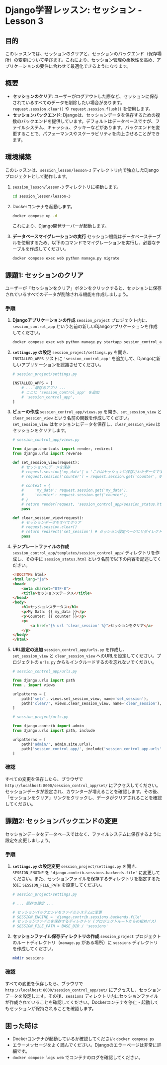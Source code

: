 # Django学習レッスン: セッション - Lesson 3

## 目的

このレッスンでは、セッションのクリアと、セッションのバックエンド（保存場所）の変更について学びます。これにより、セッション管理の柔軟性を高め、アプリケーションの要件に合わせて最適化できるようになります。

## 概要

*   **セッションのクリア**: ユーザーがログアウトした際など、セッションに保存されているすべてのデータを削除したい場合があります。`request.session.clear()` や `request.session.flush()` を使用します。
*   **セッションバックエンド**: Djangoは、セッションデータを保存するための複数のバックエンドを提供しています。デフォルトはデータベースですが、ファイルシステム、キャッシュ、クッキーなどがあります。バックエンドを変更することで、パフォーマンスやスケーラビリティを向上させることができます。

## 環境構築

このレッスンは、`session_lesson/lesson-3` ディレクトリ内で独立したDjangoプロジェクトとして動作します。

1.  `session_lesson/lesson-3` ディレクトリに移動します。
    ```bash
    cd session_lesson/lesson-3
    ```
2.  Dockerコンテナを起動します。
    ```bash
    docker compose up -d
    ```
    これにより、Django開発サーバーが起動します。

3.  **データベースマイグレーションの実行**
    セッション機能はデータベーステーブルを使用するため、以下のコマンドでマイグレーションを実行し、必要なテーブルを作成してください。
    ```bash
    docker compose exec web python manage.py migrate
    ```

## 課題1: セッションのクリア

ユーザーが「セッションをクリア」ボタンをクリックすると、セッションに保存されているすべてのデータが削除される機能を作成しましょう。

### 手順

1.  **Djangoアプリケーションの作成**
    `session_project` プロジェクト内に、`session_control_app` という名前の新しいDjangoアプリケーションを作成してください。
    ```bash
    docker compose exec web python manage.py startapp session_control_app
    ```

2.  **`settings.py` の設定**
    `session_project/settings.py` を開き、`INSTALLED_APPS` リストに `'session_control_app'` を追加して、Djangoに新しいアプリケーションを認識させてください。

    ```python
    # session_project/settings.py

    INSTALLED_APPS = [
        # ... 既存のアプリ ...
        # ここに 'session_control_app' を追加
        # 'session_control_app',
    ]
    ```

3.  **ビューの作成**
    `session_control_app/views.py` を開き、`set_session_view` と `clear_session_view` という名前の関数を作成してください。`set_session_view` はセッションにデータを保存し、`clear_session_view` はセッションをクリアします。

    ```python
    # session_control_app/views.py

    from django.shortcuts import render, redirect
    from django.urls import reverse

    def set_session_view(request):
        # セッションにデータを保存
        # request.session['my_data'] = 'これはセッションに保存されたデータです。'
        # request.session['counter'] = request.session.get('counter', 0) + 1
        
        # context = {
        #     'my_data': request.session.get('my_data'),
        #     'counter': request.session.get('counter'),
        # }
        # return render(request, 'session_control_app/session_status.html', context)
        pass

    def clear_session_view(request):
        # セッションデータをすべてクリア
        # request.session.clear()
        # return redirect('set_session') # セッション設定ページにリダイレクト
        pass
    ```

4.  **テンプレートファイルの作成**
    `session_control_app/templates/session_control_app/` ディレクトリを作成し、その中に `session_status.html` という名前で以下の内容を記述してください。

    ```html
    <!DOCTYPE html>
    <html lang="ja">
    <head>
        <meta charset="UTF-8">
        <title>セッションステータス</title>
    </head>
    <body>
        <h1>セッションステータス</h1>
        <p>My Data: {{ my_data }}</p>
        <p>Counter: {{ counter }}</p>
        <p>
            <a href="{% url 'clear_session' %}">セッションをクリア</a>
        </p>
    </body>
    </html>
    ```

5.  **URL設定の追加**
    `session_control_app/urls.py` を作成し、`set_session_view` と `clear_session_view` へのURLを設定してください。プロジェクトの `urls.py` からもインクルードするのを忘れないでください。

    ```python
    # session_control_app/urls.py

    from django.urls import path
    from . import views

    urlpatterns = [
        path('set/', views.set_session_view, name='set_session'),
        path('clear/', views.clear_session_view, name='clear_session'),
    ]
    ```

    ```python
    # session_project/urls.py

    from django.contrib import admin
    from django.urls import path, include

    urlpatterns = [
        path('admin/', admin.site.urls),
        path('session_control_app/', include('session_control_app.urls')),
    ]
    ```

### 確認

すべての変更を保存したら、ブラウザで `http://localhost:8000/session_control_app/set/` にアクセスしてください。セッションデータが設定され、カウンターが増えることを確認します。その後、「セッションをクリア」リンクをクリックし、データがクリアされることを確認してください。

## 課題2: セッションバックエンドの変更

セッションデータをデータベースではなく、ファイルシステムに保存するように設定を変更しましょう。

### 手順

1.  **`settings.py` の設定変更**
    `session_project/settings.py` を開き、`SESSION_ENGINE` を `'django.contrib.sessions.backends.file'` に変更してください。また、セッションファイルを保存するディレクトリを指定するために `SESSION_FILE_PATH` を設定してください。

    ```python
    # session_project/settings.py

    # ... 既存の設定 ...

    # セッションバックエンドをファイルシステムに変更
    # SESSION_ENGINE = 'django.contrib.sessions.backends.file'
    # セッションファイルを保存するディレクトリ (プロジェクトルートからの相対パス)
    # SESSION_FILE_PATH = BASE_DIR / 'sessions'
    ```

2.  **セッションファイル保存ディレクトリの作成**
    `session_project` プロジェクトのルートディレクトリ（`manage.py` がある場所）に `sessions` ディレクトリを作成してください。
    ```bash
    mkdir sessions
    ```

### 確認

すべての変更を保存したら、ブラウザで `http://localhost:8000/session_control_app/set/` にアクセスし、セッションデータを設定します。その後、`sessions` ディレクトリ内にセッションファイルが作成されていることを確認してください。Dockerコンテナを停止・起動してもセッションが保持されることを確認します。

## 困った時は

*   Dockerコンテナが起動しているか確認してください: `docker compose ps`
*   エラーメッセージをよく読んでください。Djangoのエラーページは非常に詳細です。
*   `docker compose logs web` でコンテナのログを確認してください。

